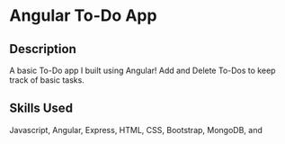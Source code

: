 # Angular To-Do App

## Description

A basic To-Do app I built using Angular! Add and Delete To-Dos to keep track of basic tasks.

## Skills Used

Javascript, Angular, Express, HTML, CSS, Bootstrap, MongoDB, and
